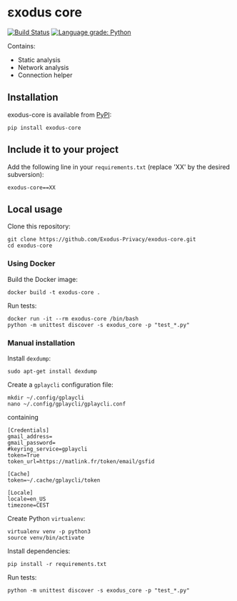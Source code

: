 # εxodus core
[![Build Status](https://travis-ci.org/Exodus-Privacy/exodus-core.svg?branch=v1)](https://travis-ci.org/Exodus-Privacy/exodus-core) [![Language grade: Python](https://img.shields.io/lgtm/grade/python/g/Exodus-Privacy/exodus-core.svg?logo=lgtm&logoWidth=18)](https://lgtm.com/projects/g/Exodus-Privacy/exodus-core/context:python)

Contains:
* Static analysis
* Network analysis
* Connection helper

## Installation

exodus-core is available from [PyPI](https://pypi.org/project/exodus-core):
```
pip install exodus-core
```

## Include it to your project

Add the following line in your `requirements.txt` (replace 'XX' by the desired subversion):
```
exodus-core==XX
```

## Local usage

Clone this repository:
```
git clone https://github.com/Exodus-Privacy/exodus-core.git
cd exodus-core
```

### Using Docker

Build the Docker image:
```
docker build -t exodus-core .
```

Run tests:
```
docker run -it --rm exodus-core /bin/bash
python -m unittest discover -s exodus_core -p "test_*.py"
```

### Manual installation

Install `dexdump`:
```
sudo apt-get install dexdump
```

Create a `gplaycli` configuration file:
```
mkdir ~/.config/gplaycli
nano ~/.config/gplaycli/gplaycli.conf
```
containing
```
[Credentials]
gmail_address=
gmail_password=
#keyring_service=gplaycli
token=True
token_url=https://matlink.fr/token/email/gsfid

[Cache]
token=~/.cache/gplaycli/token

[Locale]
locale=en_US
timezone=CEST
```
Create Python `virtualenv`:
```
virtualenv venv -p python3
source venv/bin/activate
```

Install dependencies:
```
pip install -r requirements.txt
```

Run tests:
```
python -m unittest discover -s exodus_core -p "test_*.py"
```
